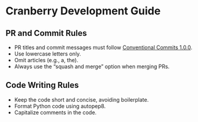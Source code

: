 # Cranberry Development Guide

## PR and Commit Rules

- PR titles and commit messages must follow [Conventional Commits 1.0.0](https://www.conventionalcommits.org/en/v1.0.0/).
- Use lowercase letters only.
- Omit articles (e.g., a, the).
- Always use the “squash and merge” option when merging PRs.

## Code Writing Rules

- Keep the code short and concise, avoiding boilerplate.
- Format Python code using autopep8.
- Capitalize comments in the code.